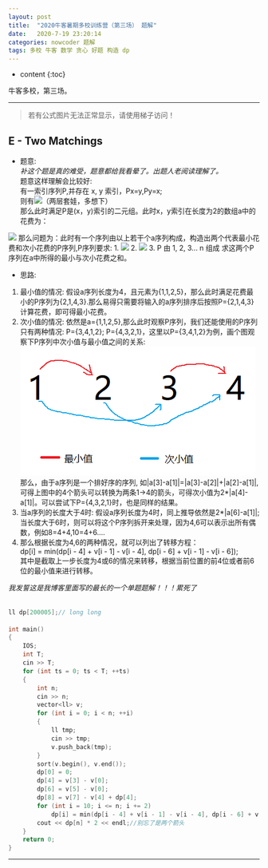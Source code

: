 ```yaml
---
layout: post
title:  "2020牛客暑期多校训练营（第三场） 题解"
date:   2020-7-19 23:20:14
categories: nowcoder 题解
tags: 多校 牛客 数学 贪心 好题 构造 dp
---
```


* content
{:toc}

牛客多校，第三场。



---

> 若有公式图片无法正常显示，请使用梯子访问！

## E - Two Matchings

* 题意:  
*补这个题是真的难受，题意都给我看晕了。出题人老阅读理解了。*  
题意这样理解会比较好:  
有一索引序列P,并存在 x, y 索引，Px=y,Py=x;  
则有<img src="https://latex.codecogs.com/svg.latex?p_{p_x} = y;  p_{p_y} = x">（两层套娃，多想下）  
那么此时满足P是(x，y)索引的二元组。此时x，y索引在长度为2的数组a中的花费为：  
<img src="https://latex.codecogs.com/svg.latex?(|a_x-a_y|+|a_y-a_x|)/2%20=%20|a_x-a_y|">  
那么问题为：此时有一个序列由以上若干个a序列构成，构造出两个代表最小花费和次小花费的P序列,P序列要求:  
1. <img src="https://latex.codecogs.com/svg.latex?p_i \ne i">
2. <img src="https://latex.codecogs.com/svg.latex?p_p_i = i">
3. P 由 1, 2, 3... n 组成  
求这两个P序列在a中所得的最小与次小花费之和。

* 思路:  
 1. 最小值的情况:  假设a序列长度为4，且元素为{1,1,2,5}，那么此时满足花费最小的P序列为{2,1,4,3}.那么易得只需要将输入的a序列排序后按照P={2,1,4,3}计算花费，即可得最小花费。
 2. 次小值的情况:  依然是a={1,1,2,5},那么此时观察P序列，我们还能使用的P序列只有两种情况: P={3,4,1,2}; P={4,3,2,1}，这里以P={3,4,1,2}为例，画个图观察下P序列中次小值与最小值之间的关系:   
 ![P序列中的关系](https://github.com/FTLIKON/FTLIKON.github.io/blob/master/_posts/pic/2020-7-19-1.jpg?raw=true)  
 那么，由于a序列是一个排好序的序列, 如|a[3]-a[1]|=|a[3]-a[2]|+|a[2]-a[1]|,可得上图中的4个箭头可以转换为两条1->4的箭头，可得次小值为2*|a[4]-a[1]|。可以尝试下P={4,3,2,1}时，也是同样的结果。
 3. 当a序列的长度大于4时:  假设a序列长度为4时，同上推导依然是2*|a[6]-a[1]|; 当长度大于6时，则可以将这个P序列拆开来处理，因为4,6可以表示出所有偶数，例如8=4+4,10=4+6....
 4. 那么根据长度为4,6的两种情况，就可以列出了转移方程：  
 dp[i] = min(dp[i - 4] + v[i - 1] - v[i - 4], dp[i - 6] + v[i - 1] - v[i - 6]);  
 其中是截取上一步长度为4或6的情况来转移，根据当前位置的前4位或者前6位的最小值来进行转移。

*我发誓这是我博客里面写的最长的一个单题题解！！！累死了*

```c++

ll dp[200005];// long long

int main()
{
    IOS;
    int T;
    cin >> T;
    for (int ts = 0; ts < T; ++ts)
    {
        int n;
        cin >> n;
        vector<ll> v;
        for (int i = 0; i < n; ++i)
        {
            ll tmp;
            cin >> tmp;
            v.push_back(tmp);
        }
        sort(v.begin(), v.end());
        dp[0] = 0;
        dp[4] = v[3] - v[0];
        dp[6] = v[5] - v[0];
        dp[8] = v[7] - v[4] + dp[4];
        for (int i = 10; i <= n; i += 2)
            dp[i] = min(dp[i - 4] + v[i - 1] - v[i - 4], dp[i - 6] + v[i - 1] - v[i - 6]);
        cout << dp[n] * 2 << endl;//别忘了是两个箭头
    }
    return 0;
}

```

---
